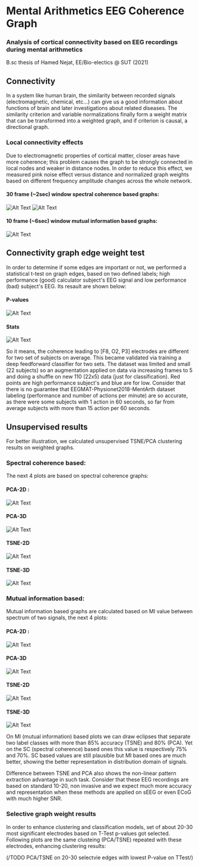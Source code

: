 # Mental Arithmetics EEG Coherence Graph

### Analysis of cortical connectivity based on EEG recordings during mental arithmetics

B.sc thesis of Hamed Nejat, EE/Bio-electics @ SUT (2021)

## Connectivity

In a system like human brain, the similarity between recorded signals (electromagnetic, chemical, etc...) can give us a good information about functions of brain and later investigations about related diseases. The similarity criterion and variable normalizations finally form a weight matrix that can be transformed into a weighted graph, and if criterion is causal, a directional graph. 

### Local connectivity effects

Due to electromagnetic properties of cortical matter, closer areas have more coherence; this problem causes the graph to be strongly connected in local nodes and weaker in distance nodes. In order to reduce this effect, we measured pink noise effect versus distance and normalized graph weights based on different frequency amplitude changes across the whole network. 

#### 30 frame (~2sec) window spectral coherence based graphs:
![Alt Text](https://github.com/HNXJ/MentalArthGraph/blob/main/Animate/sg30_15_25.gif)
![Alt Text](https://github.com/HNXJ/MentalArthGraph/blob/main/Animate/sb30_15_25.gif)

#### 10 frame (~6sec) window mutual information based graphs:
![Alt Text](https://github.com/HNXJ/MentalArthGraph/blob/main/Animate/sg10_32_38.gif)

## Connectivity graph edge weight test

In order to determine if some edges are important or not, we performed a statistical t-test on graph edges, based on two defined labels; high performance (good) calculator subject's EEG signal and low performance (bad) subject's EEG. Its resault are shown below:


#### P-values
![Alt Text](https://github.com/HNXJ/MentalArthGraph/blob/main/Animate/ztpval_fs_0_ff_1.png)

#### Stats
![Alt Text](https://github.com/HNXJ/MentalArthGraph/blob/main/Animate/ztstat_fs_0_ff_1.png)

So it means, the coherence leading to [F8, O2, P3] electrodes are different for two set of subjects on average. This became validated via training a deep feedforward classifier for two sets. The dataset was limited and small (22 subjects) so an augmentation applied on data via increasing frames to 5 and doing a shuffle on new 110 (22x5) data (just for classification). Red points are high performance subject's and blue are for low. Consider that there is no guarantee that EEGMAT-Physionet2018-MentArth dataset labeling (performance and number of actions per minute) are so accurate, as there were some subjects with 1 action in 60 seconds, so far from average subjects with more than 15 action per 60 seconds.


## Unsupervised results

For better illustration, we calculated unsupervised TSNE/PCA clustering results on weighted graphs.

### Spectral coherence based:
The next 4 plots are based on spectral coherence graphs:
 
#### PCA-2D :
![Alt Text](https://github.com/HNXJ/MentalArthGraph/blob/main/Plots/sc_pca2.png)

#### PCA-3D
![Alt Text](https://github.com/HNXJ/MentalArthGraph/blob/main/Plots/sc_pca3.png)

#### TSNE-2D
![Alt Text](https://github.com/HNXJ/MentalArthGraph/blob/main/Plots/sc_tsne2.png)

#### TSNE-3D
![Alt Text](https://github.com/HNXJ/MentalArthGraph/blob/main/Plots/sc_tsne3.png)


### Mutual information based:
Mutual information based graphs are calculated based on MI value between spectrum of two signals, the next 4 plots:

#### PCA-2D :
![Alt Text](https://github.com/HNXJ/MentalArthGraph/blob/main/Plots/mi_pca2.png)

#### PCA-3D
![Alt Text](https://github.com/HNXJ/MentalArthGraph/blob/main/Plots/mi_pca3.png)

#### TSNE-2D
![Alt Text](https://github.com/HNXJ/MentalArthGraph/blob/main/Plots/mi_tsne2.png)

#### TSNE-3D
![Alt Text](https://github.com/HNXJ/MentalArthGraph/blob/main/Plots/mi_tsne3.png)


On MI (mutual information) based plots we can draw eclipses that separate two label classes with more than 85% accuracy (TSNE) and 80% (PCA). Yet on the SC (spectral coherence) based ones this value is respectively 75% and 70%. SC based values are still plausible but MI based ones are much better, showing the better representation in distribution domain of signals.

Difference between TSNE and PCA also shows the non-linear pattern extraction advantage in such task. Consider that these EEG recordings are based on standard 10-20, non invasive and we expect much more accuracy and representation when these methods are applied on sEEG or even ECoG with much higher SNR. 

### Selective graph weight results

In order to enhance clustering and classification models, set of about 20-30 most significant electrodes based on T-Test p-values got selected. Following plots are the same clusteing (PCA/TSNE) repeated with these electrodes, enhancing clustering results:

(/TODO PCA/TSNE on 20-30 selectvie edges with lowest P-value on TTest/)
